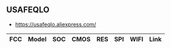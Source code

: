 USAFEQLO
--------
- https://usafeqlo.aliexpress.com/

| FCC              | Model | SOC | CMOS | RES | SPI | WIFI | Link |
|------------------|-------|-----|------|-----|-----|------|------|
